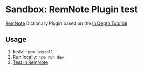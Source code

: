 # Sandbox: RemNote Plugin test

[RemNote](https://www.remnote.com/) Dictionary Plugin based on the [In Depth Tutorial](https://plugins.remnote.com/in-depth-tutorial/next_steps) 

## Usage

1. Install: `npm install`
2. Run locally: `npm run dev`
3. [Test in RemNote](https://plugins.remnote.com/in-depth-tutorial/setup#run-the-plugin-inside-remnote)




